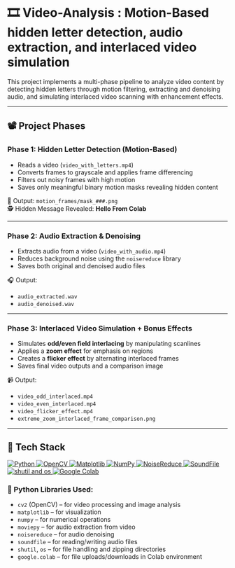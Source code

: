 # 🎞️ Video-Analysis : Motion-Based hidden letter detection, audio extraction, and interlaced video simulation

This project implements a multi-phase pipeline to analyze video content by detecting hidden letters through motion filtering, extracting and denoising audio, and simulating interlaced video scanning with enhancement effects.

---

## 📽️ Project Phases

### **Phase 1: Hidden Letter Detection (Motion-Based)**
- Reads a video (`video_with_letters.mp4`)
- Converts frames to grayscale and applies frame differencing
- Filters out noisy frames with high motion
- Saves only meaningful binary motion masks revealing hidden content

📁 Output: `motion_frames/mask_###.png`  
🕵️ Hidden Message Revealed: **Hello From Colab**

---

### **Phase 2: Audio Extraction & Denoising**
- Extracts audio from a video (`video_with_audio.mp4`)
- Reduces background noise using the `noisereduce` library
- Saves both original and denoised audio files

🎧 Output:
- `audio_extracted.wav`
- `audio_denoised.wav`

---

### **Phase 3: Interlaced Video Simulation + Bonus Effects**
- Simulates **odd/even field interlacing** by manipulating scanlines
- Applies a **zoom effect** for emphasis on regions
- Creates a **flicker effect** by alternating interlaced frames
- Saves final video outputs and a comparison image

📹 Output:
- `video_odd_interlaced.mp4`
- `video_even_interlaced.mp4`
- `video_flicker_effect.mp4`
- `extreme_zoom_interlaced_frame_comparison.png`

---

## 🧰 Tech Stack
<p align="left">
  <a href="https://www.python.org/" target="_blank" rel="noreferrer">
    <img src="https://img.shields.io/badge/Python-FFD43B?style=for-the-badge&logo=python&logoColor=blue&font=blue" alt="Python ">
  </a>
  <a href="https://opencv.org/" target="_blank" rel="noreferrer">
    <img src="https://img.shields.io/badge/OpenCV-5C3EE8?style=for-the-badge&logo=OpenCV" alt="OpenCV">
 </a>
  <a href="https://matplotlib.org/" target="_blank" rel="noreferrer">
    <img src="https://custom-icon-badges.demolab.com/badge/Matplotlib-71D291?style=for-the-badge&logo=Matplotlib"alt="Matplotlib">
  </a>
  <a href="https://numpy.org/" target="_blank" rel="noreferrer">
    <img src="https://img.shields.io/badge/NumPy-013243?style=for-the-badge&logo=numpy" alt="NumPy">
  </a>
  
<a href="https://pypi.org/project/noisereduce/" target="_blank" rel="noreferrer">
    <img src="https://img.shields.io/badge/NoiseReduce-2D8CFF?style=for-the-badge&logo=soundcloud&logoColor=white" alt="NoiseReduce">
  </a>
  <a href="https://pypi.org/project/SoundFile/" target="_blank" rel="noreferrer">
    <img src="https://img.shields.io/badge/SoundFile-F28D35?style=for-the-badge&logo=audiomack&logoColor=white" alt="SoundFile">
  </a>
  <a href="https://docs.python.org/3/library/shutil.html" target="_blank" rel="noreferrer">
    <img src="https://img.shields.io/badge/OS%20%26%20Shutil-888888?style=for-the-badge&logo=files&logoColor=white" alt="shutil and os">
  </a>
  
  <a href="https://colab.research.google.com/" target="_blank" rel="noreferrer">
    <img src="https://img.shields.io/badge/Google_Colab-F9AB00?style=for-the-badge&logo=google-colab&logoColor=white" alt="Google Colab">
  </a>
</p>


### 🐍 Python Libraries Used:

* `cv2` (OpenCV) – for video processing and image analysis
* `matplotlib` – for visualization
* `numpy` – for numerical operations
* `moviepy` – for audio extraction from video
* `noisereduce` – for audio denoising
* `soundfile` – for reading/writing audio files
* `shutil`, `os` – for file handling and zipping directories
* `google.colab` – for file uploads/downloads in Colab environment

